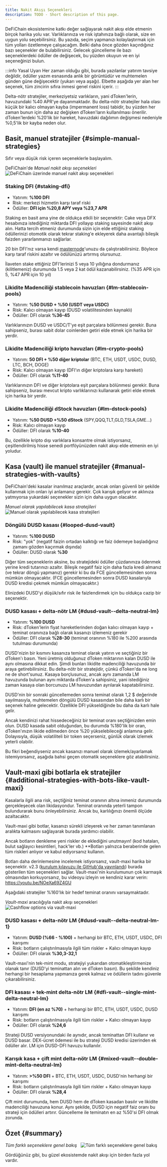 ```yaml
---
title: Nakit Akışı Seçenekleri
description: TODO - Short description of this page.
---
```


DeFiChain ekosistemine katkı değer sağlayarak nakit akışı elde etmenin birçok harika yolu var. Varlıklarınıza ve risk iştahınıza bağlı olarak, size en uygun yolu seçebilirsiniz. Bu yazıda, seçim yapmanızı kolaylaştırmak için tüm yolları özetlemeye çalışacağım. Belki daha önce gözden kaçırdığınız bazı seçenekler de bulabilirsiniz. Gelecek güncelleme ile bazı seçeneklerdeki ödüller de değişecek, bu yüzden okuyun ve en iyi seçeneğinizi bulun.

:::info Yasal Uyarı
Her zaman olduğu gibi, burada yazılanlar yatırım tavsiye değildir, ödüller yazım esnasında anlık bir görüntüdür ve muhtemelen günden güne değişecektir (yukarı veya aşağı). Elbette aşağıda yer alan her seçenek, tüm zincirin sıfıra inmesi genel riskini içerir.
:::

Delta-nötr stratejiler, merkeziyetsiz varlıkların, yani dToken'lerin, havuzundaki %40 APR'ye dayanmaktadır. Bu delta-nötr stratejiler hala olası küçük bir kalıcı olmayan kayba (impermanent loss) tabidir, bu yüzden her zaman bunun için daha az değişken dToken'ların kullanılması önerilir. dToken'lerdeki %20'lik bir hareket, havuzdaki dağılımın değişmesi nedeniyle %0,5'lik bir kayba neden olur.

## Basit, manuel stratejiler {#simple-manual-strategies}

Sıfır veya düşük risk içeren seçeneklerle başlayalım.

DeFiChain'de _Manuel nakit akışı seçenekleri_  
![DeFiChain üzerinde manuel nakit akışı seçenekleri](./../media/cashflow_options_TR_01.png)

### Staking DFI {#staking-dfi}

- Yatırım: **%100 DFI**
- Risk: merkezi hizmetin karşı taraf riski
- Ödüller: **DFI için %20,8 APY veya %23,7 APR**

Staking en basit ama yine de oldukça etkili bir seçenektir: Cake veya DFX hesabınıza istediğiniz miktarda DFI yollayıp staking sayesinde nakit akışı alın. Hatta tercih etmeniz durumunda sizin için elde ettiğiniz staking ödüllerinizi otomotik olarak tekrar staking'e ekleyerek daha avantajlı bileşik faizden yararlanmanızı sağlarlar.

20 bin DFI'nız varsa kendi [masternode](./Masternode.md)'unuzu da çalıştırabilirsiniz. Böylece karşı taraf riskini azaltır ve ödülünüzü artırmış olursunuz.

İlaveten stake ettiğiniz DFI'lerinizi 5 veya 10 yıllığına dondurmanız (kilitlemeniz) durumunda 1.5 veya 2 kat ödül kazanabilirsiniz. (%35 APR için 5, %47 APR için 10 yıl)

### Likidite Madenciliği stablecoin havuzları {#lm-stablecoin-pools}

- Yatırım: **%50 DUSD + %50 (USDT veya USDC)**
- Risk: Kalıcı olmayan kayıp (DUSD volatilitesinden kaynaklı)
- Ödüller: DFI olarak **%36-45**

Varlıklarınızın DUSD ve USDC/T'ye eşit parçalara bölünmesi gerekir. Buna sahipseniz, burası sabit dolar coinlerden getiri elde etmek için harika bir yerdir.

### Likidite Madenciliği kripto havuzları {#lm-crypto-pools}

- Yatırım: **50 DFI + %50 diğer kriptolar** (BTC, ETH, USDT, USDC, DUSD, LTC, BCH, DOGE)
- Risk: Kalıcı olmayan kayıp (DFI'ın diğer kriptolara karşı hareketi)
- Ödüller: DFI olarak **%11-40**

Varlıklarınızın DFI ve diğer kriptolara eşit parçalara bölünmesi gerekir. Buna sahipseniz, burası mevcut kripto varlıklarınızı kullanarak getiri elde etmek için harika bir yerdir.

### Likidite Madenciliği dStock havuzları {#lm-dstock-pools}

- Yatırım: **%50 DUSD +%50 dStock** (SPY,QQQ,TLT,GLD,TSLA,GME...)
- Risk: Kalıcı olmayan kayıp
- Ödüller: DFI olarak **%10-40**

Bu, özellikle kripto dışı varlıklara konsantre olmak istiyorsanız, çeşitlendirilmiş hisse senedi portföyünüzden nakit akışı elde etmenin en iyi yoludur.

## Kasa (vault) ile manuel stratejiler {#manual-strategies-with-vaults}

DeFiChain'deki kasalar inanılmaz araçlardır, ancak onları güvenli bir şekilde kullanmak için onları iyi anlamanız gerekir. Çok karışık geliyor ve aklınıza yatmıyorsa yukardaki seçenekler sizin için daha uygun olacaktır.

_Manuel olarak yapılabilecek kasa stratejileri_  
![Manuel olarak yapılabilecek kasa stratejileri](./../media/cashflow_options_TR_02.png)

### Döngülü DUSD kasası {#looped-dusd-vault}

- Yatırım: **%100 DUSD**
- Risk: "yok" (negatif faizin ortadan kalktığı ve faiz ödemeye başladığınız zamanı gözden kaçırmak dışında)
- Ödüller: DUSD olarak **%30**

Diğer tüm seçeneklerin aksine, bu stratejideki ödüller çüzdanınıza ödenmek yerine kredi tutarınızı azaltır. Bileşik negatif faiz için daha fazla kredi almanız (ve tekrar döngü yapmanız) gerekir ki bu da FCE güncellemesinden sonra mümkün olmayacaktır. (FCE güncellemesinden sonra DUSD kasalarıyla DUSD kredisi çekmek mümkün olmayacaktır.)

Elinizdeki DUSD'yi düşük/sıfır risk ile faizlendirmek için bu oldukça cazip bir seçenektir.

### DUSD kasası + delta-nötr LM {#dusd-vault--delta-neutral-lm}

- Yatırım: **%100 DUSD**
- Risk: dToken'lerin fiyat hareketlerinden doğan kalıcı olmayan kayıp + teminat oranınıza bağlı olarak kasanızı izlemeniz gerekir
- Ödüller: DFI olarak **%28-30** (teminat oranının %180 ile %200 arasında tutulması durumunda)

DUSD'nizin bir kısmını kasanıza teminat olarak yatırın ve seçtiğiniz bir dToken'ı basın. Yeni üretmiş olduğunuz dToken miktarının kalan DUSD ile aynı olmasına dikkat edin. Şimdi bunları likidite madenciliği havuzunda bir araya getirebilirsiniz. Bu delta-nötr bir stratejidir, çünkü dToken'da ne long ne de short'sunuz. Kasaya borçlusunuz, ancak aynı zamanda LM havuzunda bulunan aynı miktarda dToken'a sahipsiniz, yani istediğiniz zaman kasaya olan borcunuzu LM havuzundan ayrılarak kapatabilirsiniz.

DUSD'nin bir sonraki güncellemeden sonra teminat olarak 1,2 $ değerinde sayılmasıyla, muhtemelen döngülü DUSD kasasından bile daha karlı bir seçenek haline gelecektir. Özellikle DFI yükseldiğinde bu daha da karlı hale gelir.

Ancak kendinizi rahat hissedeceğiniz bir teminat oranı seçtiğinizden emin olun. DUSD kasada sabit olduğundan, bu durumda %180'lik bir oran, dToken'ınızın likide edilmeden önce %20 yükselebileceği anlamına gelir. Dolayısıyla, düşük volatiliteli bir token seçerseniz, günlük olarak izlemek yeterli olabilir.

Bu fikri beğendiyseniz ancak kasanızı manuel olarak izlemek/ayarlamak istemiyorsanız, aşağıda bahsi geçen otomatik seçeneklere göz atabilirsiniz.

## Vault-maxi gibi botlarla ek stratejiler {#additional-strategies-with-bots-like-vault-maxi}

Kasalarla ilgili ana risk, seçtiğiniz teminat oranının altına inmeniz durumunda gerçekleşecek olan likidasyondur. Teminat oranında yeterli tampon bulundurarak bunu önleyebilirsiniz. Ancak bu, karlılığınızı önemli ölçüde azaltacaktır.

Vault-maxi gibi botlar, kasanızı sürekli izleyerek ve her zaman tanımlanan aralıkta kalmasını sağlayarak burada yardımcı olabilir.

Ancak botların denkleme yeni riskler de eklediğini unutmayın! (kod hataları, bulut sağlayıcı kesintileri, hack'ler vb.) \*\*Botları yalnızca beraberinde gelen tüm riskleri anlıyor ve kabul ediyorsanız kullanın.

Botları daha derinlemesine incelemek istiyorsanız, vault-maxi harika bir seçenektir. v2.3 ([kurulum kılavuzu ile GitHub'da yayınlandı](https://github.com/kuegi/defichain_maxi/releases/tag/v2.3)) burada gösterilen tüm seçenekleri sağlar. Vault-maxi'nin kurulumunun çok karmaşık olmasından korkuyorsanız, bu videoyu izleyin ve kendiniz karar verin: https://youtu.be/NOeXa69Z4GU

Aşağıdaki stratejiler %160'lık bir hedef teminat oranını varsaymaktadır.

_Vault-maxi_ aracılığıyla nakit akışı seçenekleri  
![Cashflow options via vault-maxi](../media/cashflow_options_TR_03.png)

### DUSD kasası + delta-nötr LM {#dusd-vault--delta-neutral-lm-1}

- Yatırım: **DUSD (%66 - %100)** + herhangi bir BTC, ETH, USDT, USDC, DFI karışımı
- Risk: botların çalıştırılmasıyla ilgili tüm riskler + Kalıcı olmayan kayıp
- Ödüller: DFI olarak **%30,3-32,1**

Vault-maxi'nin tek-mint modu, stratejiyi yukarıdan otomatikleştirmenize olanak tanır (DUSD'yi teminattan alın ve dToken basın). Bu şekilde kendiniz herhangi bir hesaplama yapmanıza gerek kalmaz ve ödüllerin tadını güvenle çıkarabilirsiniz.

### DFI kasası + tek-mint delta-nötr LM {#dfi-vault--single-mint-delta-neutral-lm}

- Yatırım: **DFI (en az %70)** + herhangi bir BTC, ETH, USDT, USDC, DUSD karışımı
- Risk: botların çalıştırılmasıyla ilgili tüm riskler + Kalıcı olmayan kayıp
- Ödüller: DFI olarak **%24,6**

Strateji DUSD versiyonundaki ile aynıdır, ancak teminattan DFI kullanır ve DUSD basar. DEX-ücret ödemesi ile bu strateji DUSD kredisi üzerinden ek ödüller alır. LM için DUSD-DFI havuzu kullanılır.

### Karışık kasa + çift mint delta-nötr LM {#mixed-vault--double-mint-delta-neutral-lm}

- Yatırım: **>%50 DFI** + BTC, ETH, USDT, USDC, DUSD'nin herhangi bir karışımı
- Risk: botların çalıştırılmasıyla ilgili tüm riskler + Kalıcı olmayan kayıp
- Ödüller: DFI olarak **%28,4**

Çift mint durumunda, hem DUSD hem de dToken kasadan basılır ve likidite madenciliği havuzuna konur. Aynı şekilde, DUSD için negatif faiz oranı bu strateji için ödülleri artırır. Güncelleme ile teminatın en az %50'si DFI olmak zorunda.

## Özet {#summary}

_Tüm farklı seçeneklere genel bakış_  
![Tüm farklı seçeneklere genel bakış](../media/cashflow_options_TR_04.png)

Gördüğünüz gibi, bu güzel ekosistemde nakit akışı için birden fazla yol vardır.
